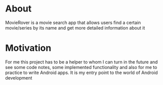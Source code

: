 # About
MovieRover is a movie search app that allows users find a certain movie/series by its name and get more detailed information about it

# Motivation
For me this project has to be a helper to whom I can turn in the future and see some code notes, some implemented functionality and also for me to practice to write Android apps. It is my entry point to the world of Android development
